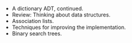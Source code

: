 * A dictionary ADT, continued.
* Review: Thinking about data structures.
* Association lists.
* Techniques for improving the implementation.
* Binary search trees.
